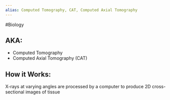 ```yaml
---
alias: Computed Tomography, CAT, Computed Axial Tomography
---
```

#Biology
## AKA:
* Computed Tomography
* Computed Axial Tomography (CAT)
## How it Works:
X-rays at varying angles are processed by a computer to produce 2D cross-sectional images of tissue